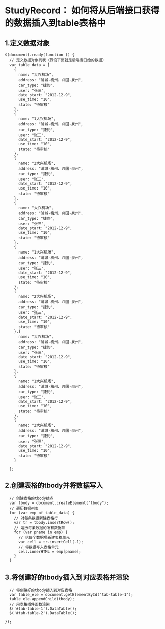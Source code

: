 # StudyRecord： 如何将从后端接口获得的数据插入到table表格中

## 1.定义数据对象
    $(document).ready(function () {
      // 定义数据对象列表（假设下面就是后端接口给的数据）
      var table_data = [
        {
          name: "大兴机场",
          address: "浦城-梅州、兴国-泉州",
          car_type: "捷豹",
          user: "张三",
          date_start: "2012-12-9",
          use_time: "10",
          state: "待审核"
        },
        {
          name: "1大兴机场",
          address: "浦城-梅州、兴国-泉州",
          car_type: "捷豹",
          user: "张三",
          date_start: "2012-12-9",
          use_time: "10",
          state: "待审核"
        },
        {
          name: "2大兴机场",
          address: "浦城-梅州、兴国-泉州",
          car_type: "捷豹",
          user: "张三",
          date_start: "2012-12-9",
          use_time: "10",
          state: "待审核"
        },
        {
          name: "大兴机场",
          address: "浦城-梅州、兴国-泉州",
          car_type: "捷豹",
          user: "张三",
          date_start: "2012-12-9",
          use_time: "10",
          state: "待审核"
        },
        {
          name: "1大兴机场",
          address: "浦城-梅州、兴国-泉州",
          car_type: "捷豹",
          user: "张三",
          date_start: "2012-12-9",
          use_time: "10",
          state: "待审核"
        },
        {
          name: "2大兴机场",
          address: "浦城-梅州、兴国-泉州",
          car_type: "捷豹",
          user: "张三",
          date_start: "2012-12-9",
          use_time: "10",
          state: "待审核"
        },{
          name: "大兴机场",
          address: "浦城-梅州、兴国-泉州",
          car_type: "捷豹",
          user: "张三",
          date_start: "2012-12-9",
          use_time: "10",
          state: "待审核"
        },
        {
          name: "1大兴机场",
          address: "浦城-梅州、兴国-泉州",
          car_type: "捷豹",
          user: "张三",
          date_start: "2012-12-9",
          use_time: "10",
          state: "待审核"
        },
        {
          name: "2大兴机场",
          address: "浦城-梅州、兴国-泉州",
          car_type: "捷豹",
          user: "张三",
          date_start: "2012-12-9",
          use_time: "10",
          state: "待审核"
        }

      ];
 ## 2.创建表格的tbody并将数据写入
      // 创建表格的tbody结点
      var tbody = document.createElement("tbody");
      // 遍历数据列表
      for (var emp of table_data) {
        // 对每条数据新建表格行
        var tr = tbody.insertRow();
        // 遍历每条数据的所有数据项
        for (var pname in emp) {
          // 给每个数据项新建表格单元
          var cell = tr.insertCell(-1);
          // 将数据写入表格单元
          cell.innerHTML = emp[pname];
        }
      }
      
  ## 3.将创建好的tbody插入到对应表格并渲染
      // 将创建好的tbody插入到对应表格
      var table_ele = document.getElementById("tab-table-1");
      table_ele.appendChild(tbody);
      // 用表格插件函数渲染
      $('#tab-table-1').DataTable();
      $('#tab-table-2').DataTable();

    });

 
